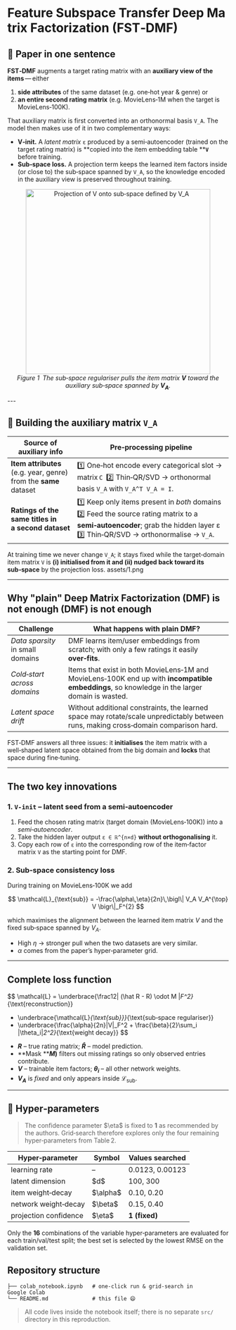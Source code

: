 # Feature Subspace Transfer Deep Matrix Factorization (FST‑DMF)

## 📜 Paper in one sentence

**FST‑DMF** augments a target rating matrix with an **auxiliary view of the items** — either

1. **side attributes** of the same dataset (e.g. one‑hot year & genre) or
2. **an entire second rating matrix** (e.g. MovieLens‑1M when the target is MovieLens‑100K).

That auxiliary matrix is first converted into an orthonormal basis `V_A`. The model then makes use of it in two complementary ways:

* **V‑init.** A *latent matrix* `ε` produced by a semi‑autoencoder (trained on the target rating matrix) is \*\*copied into the item embedding table \*\***`V`** before training.
* **Sub‑space loss.** A projection term keeps the learned item factors inside (or close to) the sub‑space spanned by `V_A`, so the knowledge encoded in the auxiliary view is preserved throughout training.
<p align="center">
  <img src="1.png"
       alt="Projection of V onto sub‑space defined by V_A"
       width="420"/>
  <br/>
  <em>Figure&nbsp;1 The sub‑space regulariser pulls the item matrix <strong>V</strong> toward the auxiliary sub‑space spanned by <strong>V<sub>A</sub></strong>.</em>
</p>
---

## 🔧 Building the auxiliary matrix `V_A`

| **Source of auxiliary info**                                                                                           | Pre‑processing pipeline                                                                                                                                                      |
| ---------------------------------------------------------------------------------------------------------------------- | ---------------------------------------------------------------------------------------------------------------------------------------------------------------------------- |
| **Item attributes** (e.g. year, genre) from the **same** dataset                                                       | 1️⃣ One‑hot encode every categorical slot → matrix `C` 2️⃣ Thin‑QR/SVD → orthonormal basis `V_A` with `V_A^T V_A = I`.                                                       |
| **Ratings of the same titles in a **********************************second********************************** dataset** | 1️⃣ Keep only items present in *both* domains 2️⃣ Feed the source rating matrix to a **semi‑autoencoder**; grab the hidden layer ε 3️⃣ Thin‑QR/SVD → orthonormalise → `V_A`. |

At training time we never change `V_A`; it stays fixed while the target‑domain item matrix `V` is **(i) initialised from it and (ii) nudged back toward its sub‑space** by the projection loss.
assets/1.png

---

## Why "plain" Deep Matrix Factorization (DMF) is not enough (DMF) is not enough

| Challenge                        | What happens with plain DMF?                                                                                                                   |
| -------------------------------- | ---------------------------------------------------------------------------------------------------------------------------------------------- |
| *Data sparsity* in small domains | DMF learns item/user embeddings from scratch; with only a few ratings it easily **over‑fits**.                                                 |
| *Cold‑start across domains*      | Items that exist in both MovieLens‑1M and MovieLens‑100K end up with **incompatible embeddings**, so knowledge in the larger domain is wasted. |
| *Latent space drift*             | Without additional constraints, the learned space may rotate/scale unpredictably between runs, making cross‑domain comparison hard.            |

FST‑DMF answers all three issues: it **initialises** the item matrix with a well‑shaped latent space obtained from the big domain and **locks** that space during fine‑tuning.

---

## The two key innovations

### 1. `V‑init` – latent seed from a semi‑autoencoder

1. Feed the chosen rating matrix (target domain (MovieLens‑100K)) into a *semi‑autoencoder*.
2. Take the hidden layer output `ε ∈ ℝ^{n×d}` **without orthogonalising** it.
3. Copy each row of `ε` into the corresponding row of the item‑factor matrix `V` as the starting point for DMF.

### 2. Sub‑space consistency loss

During training on MovieLens‑100K we add

$$
\mathcal{L}_{\text{sub}} = -\frac{\alpha\,\eta}{2n}\,\bigl\| V_A V_A^{\top} V \bigr\|_F^{2}
$$

which maximises the alignment between the learned item matrix $V$ and the fixed sub‑space spanned by $V_A$.

* High $\eta$ → stronger pull when the two datasets are very similar.
* $\alpha$ comes from the paper’s hyper‑parameter grid.

---

## Complete loss function

$$
\mathcal{L} = \underbrace{\frac12\| (\hat R - R) \odot M \|_F^2}_{\text{reconstruction}}
+ \underbrace{\mathcal{L}_{\text{sub}}}_{\text{sub‑space regulariser}}
+ \underbrace{\frac{\alpha}{2n}\|V\|_F^2 + \frac{\beta}{2}\sum_i \|\theta_i\|_2^2}_{\text{weight decay}}
$$

* **$R$** – true rating matrix; **$\hat R$** – model prediction.
* \*\*Mask \*\***$M)$** filters out missing ratings so only observed entries contribute.
* **$V$** – trainable item factors; **$\theta_i$** – all other network weights.
* **$V_A$** is *fixed* and only appears inside $\mathcal{L}_{\text{sub}}$.

---

## 🔧 Hyper‑parameters

> The confidence parameter \$\eta\$ is fixed to **1** as recommended by the authors. Grid‑search therefore explores only the four remaining hyper‑parameters from Table 2.

| Hyper‑parameter       | Symbol     | Values searched |
| --------------------- | ---------- | --------------- |
| learning rate         | –          | 0.0123, 0.00123 |
| latent dimension      | \$d\$      | 100, 300        |
| item weight‑decay     | \$\alpha\$ | 0.10, 0.20      |
| network weight‑decay  | \$\beta\$  | 0.15, 0.40      |
| projection confidence | \$\eta\$   | **1 (fixed)**   |

Only the **16** combinations of the variable hyper‑parameters are evaluated for each train/val/test split; the best set is selected by the lowest RMSE on the validation set.

## Repository structure

```
├── colab_notebook.ipynb   # one‑click run & grid‑search in Google Colab
└── README.md              # this file 😄
```

> All code lives inside the notebook itself; there is no separate `src/` directory in this reproduction.

